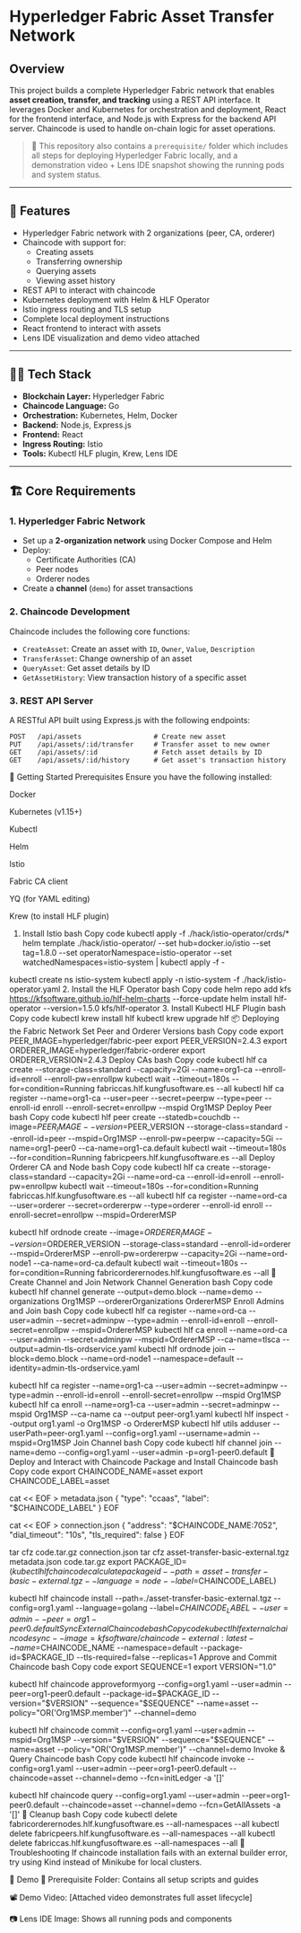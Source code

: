 
# Hyperledger Fabric Asset Transfer Network

## Overview

This project builds a complete Hyperledger Fabric network that enables **asset creation, transfer, and tracking** using a REST API interface. It leverages Docker and Kubernetes for orchestration and deployment, React for the frontend interface, and Node.js with Express for the backend API server. Chaincode is used to handle on-chain logic for asset operations.

> 🔧 This repository also contains a `prerequisite/` folder which includes all steps for deploying Hyperledger Fabric locally, and a demonstration video + Lens IDE snapshot showing the running pods and system status.

---

## 🧩 Features

- Hyperledger Fabric network with 2 organizations (peer, CA, orderer)
- Chaincode with support for:
  - Creating assets
  - Transferring ownership
  - Querying assets
  - Viewing asset history
- REST API to interact with chaincode
- Kubernetes deployment with Helm & HLF Operator
- Istio ingress routing and TLS setup
- Complete local deployment instructions
- React frontend to interact with assets
- Lens IDE visualization and demo video attached

---

## 👨‍💻 Tech Stack

- **Blockchain Layer:** Hyperledger Fabric
- **Chaincode Language:** Go
- **Orchestration:** Kubernetes, Helm, Docker
- **Backend:** Node.js, Express.js
- **Frontend:** React
- **Ingress Routing:** Istio
- **Tools:** Kubectl HLF plugin, Krew, Lens IDE

---

## 🏗️ Core Requirements

### 1. Hyperledger Fabric Network
- Set up a **2-organization network** using Docker Compose and Helm
- Deploy:
  - Certificate Authorities (CA)
  - Peer nodes
  - Orderer nodes
- Create a **channel** (`demo`) for asset transactions

### 2. Chaincode Development
Chaincode includes the following core functions:
- `CreateAsset`: Create an asset with `ID`, `Owner`, `Value`, `Description`
- `TransferAsset`: Change ownership of an asset
- `QueryAsset`: Get asset details by ID
- `GetAssetHistory`: View transaction history of a specific asset

### 3. REST API Server
A RESTful API built using Express.js with the following endpoints:
```http
POST   /api/assets                  # Create new asset
PUT    /api/assets/:id/transfer     # Transfer asset to new owner
GET    /api/assets/:id              # Fetch asset details by ID
GET    /api/assets/:id/history      # Get asset's transaction history
```


🚀 Getting Started
Prerequisites
Ensure you have the following installed:

Docker

Kubernetes (v1.15+)

Kubectl

Helm

Istio

Fabric CA client

YQ (for YAML editing)

Krew (to install HLF plugin)

1. Install Istio
bash
Copy code
kubectl apply -f ./hack/istio-operator/crds/*
helm template ./hack/istio-operator/   --set hub=docker.io/istio   --set tag=1.8.0   --set operatorNamespace=istio-operator   --set watchedNamespaces=istio-system | kubectl apply -f -

kubectl create ns istio-system
kubectl apply -n istio-system -f ./hack/istio-operator.yaml
2. Install the HLF Operator
bash
Copy code
helm repo add kfs https://kfsoftware.github.io/hlf-helm-charts --force-update
helm install hlf-operator --version=1.5.0 kfs/hlf-operator
3. Install Kubectl HLF Plugin
bash
Copy code
kubectl krew install hlf
kubectl krew upgrade hlf
📦 Deploying the Fabric Network
Set Peer and Orderer Versions
bash
Copy code
export PEER_IMAGE=hyperledger/fabric-peer
export PEER_VERSION=2.4.3
export ORDERER_IMAGE=hyperledger/fabric-orderer
export ORDERER_VERSION=2.4.3
Deploy CAs
bash
Copy code
kubectl hlf ca create --storage-class=standard --capacity=2Gi --name=org1-ca     --enroll-id=enroll --enroll-pw=enrollpw
kubectl wait --timeout=180s --for=condition=Running fabriccas.hlf.kungfusoftware.es --all
kubectl hlf ca register --name=org1-ca --user=peer --secret=peerpw --type=peer     --enroll-id enroll --enroll-secret=enrollpw --mspid Org1MSP
Deploy Peer
bash
Copy code
kubectl hlf peer create --statedb=couchdb --image=$PEER_IMAGE --version=$PEER_VERSION --storage-class=standard --enroll-id=peer --mspid=Org1MSP     --enroll-pw=peerpw --capacity=5Gi --name=org1-peer0 --ca-name=org1-ca.default
kubectl wait --timeout=180s --for=condition=Running fabricpeers.hlf.kungfusoftware.es --all
Deploy Orderer CA and Node
bash
Copy code
kubectl hlf ca create --storage-class=standard --capacity=2Gi --name=ord-ca     --enroll-id=enroll --enroll-pw=enrollpw
kubectl wait --timeout=180s --for=condition=Running fabriccas.hlf.kungfusoftware.es --all
kubectl hlf ca register --name=ord-ca --user=orderer --secret=ordererpw --type=orderer     --enroll-id enroll --enroll-secret=enrollpw --mspid=OrdererMSP

kubectl hlf ordnode create --image=$ORDERER_IMAGE --version=$ORDERER_VERSION     --storage-class=standard --enroll-id=orderer --mspid=OrdererMSP --enroll-pw=ordererpw     --capacity=2Gi --name=ord-node1 --ca-name=ord-ca.default
kubectl wait --timeout=180s --for=condition=Running fabricorderernodes.hlf.kungfusoftware.es --all
🔗 Create Channel and Join Network
Channel Generation
bash
Copy code
kubectl hlf channel generate --output=demo.block --name=demo --organizations Org1MSP --ordererOrganizations OrdererMSP
Enroll Admins and Join
bash
Copy code
kubectl hlf ca register --name=ord-ca --user=admin --secret=adminpw --type=admin --enroll-id=enroll --enroll-secret=enrollpw --mspid=OrdererMSP
kubectl hlf ca enroll --name=ord-ca --user=admin --secret=adminpw --mspid=OrdererMSP --ca-name=tlsca --output=admin-tls-ordservice.yaml
kubectl hlf ordnode join --block=demo.block --name=ord-node1 --namespace=default --identity=admin-tls-ordservice.yaml

kubectl hlf ca register --name=org1-ca --user=admin --secret=adminpw --type=admin --enroll-id=enroll --enroll-secret=enrollpw --mspid Org1MSP
kubectl hlf ca enroll --name=org1-ca --user=admin --secret=adminpw --mspid Org1MSP --ca-name ca --output peer-org1.yaml
kubectl hlf inspect --output org1.yaml -o Org1MSP -o OrdererMSP
kubectl hlf utils adduser --userPath=peer-org1.yaml --config=org1.yaml --username=admin --mspid=Org1MSP
Join Channel
bash
Copy code
kubectl hlf channel join --name=demo --config=org1.yaml --user=admin -p=org1-peer0.default
🔧 Deploy and Interact with Chaincode
Package and Install Chaincode
bash
Copy code
export CHAINCODE_NAME=asset
export CHAINCODE_LABEL=asset

cat << EOF > metadata.json
{
    "type": "ccaas",
    "label": "$CHAINCODE_LABEL"
}
EOF

cat << EOF > connection.json
{
  "address": "$CHAINCODE_NAME:7052",
  "dial_timeout": "10s",
  "tls_required": false
}
EOF

tar cfz code.tar.gz connection.json
tar cfz asset-transfer-basic-external.tgz metadata.json code.tar.gz
export PACKAGE_ID=$(kubectl hlf chaincode calculatepackageid --path=asset-transfer-basic-external.tgz --language=node --label=$CHAINCODE_LABEL)

kubectl hlf chaincode install --path=./asset-transfer-basic-external.tgz --config=org1.yaml     --language=golang --label=$CHAINCODE_LABEL --user=admin --peer=org1-peer0.default
Sync External Chaincode
bash
Copy code
kubectl hlf externalchaincode sync --image=kfsoftware/chaincode-external:latest     --name=$CHAINCODE_NAME --namespace=default --package-id=$PACKAGE_ID --tls-required=false --replicas=1
Approve and Commit Chaincode
bash
Copy code
export SEQUENCE=1
export VERSION="1.0"

kubectl hlf chaincode approveformyorg --config=org1.yaml --user=admin --peer=org1-peer0.default     --package-id=$PACKAGE_ID --version="$VERSION" --sequence="$SEQUENCE" --name=asset     --policy="OR('Org1MSP.member')" --channel=demo

kubectl hlf chaincode commit --config=org1.yaml --user=admin --mspid=Org1MSP     --version="$VERSION" --sequence="$SEQUENCE" --name=asset     --policy="OR('Org1MSP.member')" --channel=demo
Invoke & Query Chaincode
bash
Copy code
kubectl hlf chaincode invoke --config=org1.yaml --user=admin --peer=org1-peer0.default     --chaincode=asset --channel=demo --fcn=initLedger -a '[]'

kubectl hlf chaincode query --config=org1.yaml --user=admin --peer=org1-peer0.default     --chaincode=asset --channel=demo --fcn=GetAllAssets -a '[]'
🧹 Cleanup
bash
Copy code
kubectl delete fabricorderernodes.hlf.kungfusoftware.es --all-namespaces --all
kubectl delete fabricpeers.hlf.kungfusoftware.es --all-namespaces --all
kubectl delete fabriccas.hlf.kungfusoftware.es --all-namespaces --all
🧪 Troubleshooting
If chaincode installation fails with an external builder error, try using Kind instead of Minikube for local clusters.

📸 Demo
📁 Prerequisite Folder: Contains all setup scripts and guides

📽️ Demo Video: [Attached video demonstrates full asset lifecycle]

📷 Lens IDE Image: Shows all running pods and components
